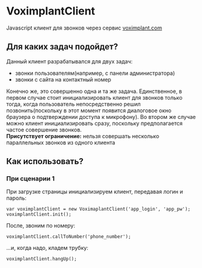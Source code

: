 # VoximplantClient
Javascript клиент для звонков через сервис [voximplant.com](http://www.voximplant.com)

## Для каких задач подойдет?
Данный клиент разрабатывался для двух задач:
* звонки пользователям(например, с панели администратора)
* звонки с сайта на контактный номер   

Конечно же, это совершенно одна и та же задача. Единственное, в первом случае 
стоит инициализировать клиент для звонков только тогда, когда пользователь 
непосредственно решил позвонить(поскольку в этот момент появится диалоговое
окно браузера о подтверждении доступа к микрофону). Во втором же случае можно 
клиент инициализировать сразу, поскольку предполагается частое совершение звонков.   
**Присутствует ограничение:** нельзя совершать несколько параллельных звонков из одного клиента

## Как использовать?
### При сценарии 1
При загрузке страницы инициализируем клиент, передавая логин и пароль:
```
var voximplantClient = new VoximaplantClient('app_login', 'app_pw');
voximplantClient.init();
```
После, звоним по номеру:
```
voximplantClient.callToNumber('phone_number');
```
...и, когда надо, кладем трубку:
```
voximplantClient.hangUp();
```